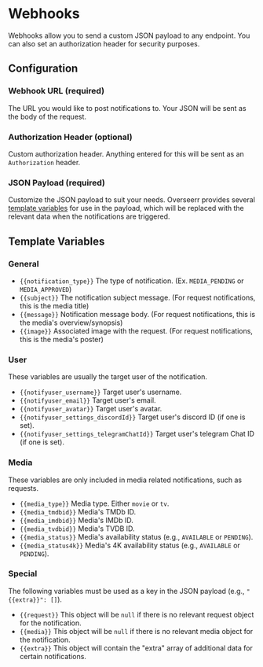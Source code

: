 # Webhooks

Webhooks allow you to send a custom JSON payload to any endpoint. You can also set an authorization header for security purposes.

## Configuration

### Webhook URL (required)

The URL you would like to post notifications to. Your JSON will be sent as the body of the request.

### Authorization Header (optional)

Custom authorization header. Anything entered for this will be sent as an `Authorization` header.

### JSON Payload (required)

Customize the JSON payload to suit your needs. Overseerr provides several [template variables](./webhooks.md#template-variables) for use in the payload, which will be replaced with the relevant data when the notifications are triggered.

## Template Variables

### General

- `{{notification_type}}` The type of notification. (Ex. `MEDIA_PENDING` or `MEDIA_APPROVED`)
- `{{subject}}` The notification subject message. (For request notifications, this is the media title)
- `{{message}}` Notification message body. (For request notifications, this is the media's overview/synopsis)
- `{{image}}` Associated image with the request. (For request notifications, this is the media's poster)

### User

These variables are usually the target user of the notification.

- `{{notifyuser_username}}` Target user's username.
- `{{notifyuser_email}}` Target user's email.
- `{{notifyuser_avatar}}` Target user's avatar.
- `{{notifyuser_settings_discordId}}` Target user's discord ID (if one is set).
- `{{notifyuser_settings_telegramChatId}}` Target user's telegram Chat ID (if one is set).

### Media

These variables are only included in media related notifications, such as requests.

- `{{media_type}}` Media type. Either `movie` or `tv`.
- `{{media_tmdbid}}` Media's TMDb ID.
- `{{media_imdbid}}` Media's IMDb ID.
- `{{media_tvdbid}}` Media's TVDB ID.
- `{{media_status}}` Media's availability status (e.g., `AVAILABLE` or `PENDING`).
- `{{media_status4k}}` Media's 4K availability status (e.g., `AVAILABLE` or `PENDING`).

### Special

The following variables must be used as a key in the JSON payload (e.g., `"{{extra}}": []`).

- `{{request}}` This object will be `null` if there is no relevant request object for the notification.
- `{{media}}` This object will be `null` if there is no relevant media object for the notification.
- `{{extra}}` This object will contain the "extra" array of additional data for certain notifications.
